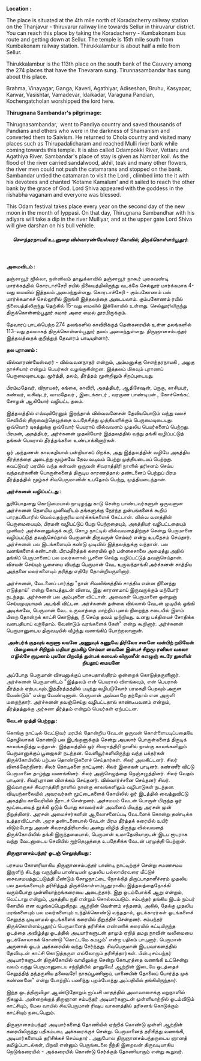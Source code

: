 
<br>
<strong>Location :</strong>

The place is situated at the 4th mile north of Koradacherry railway station on the Thanjavur - thiruvarur railway line towards Sellur in thiruvarur district. You can reach this place by taking the Koradacherry - Kumbakonam bus route and getting down at Sellur. The temple is 15th mile south from Kumbakonam railway station. Thirukkalambur is about half a mile from Sellur.

Thirukkalambur is the 113th place on the south bank of the Cauvery among the 274 places that have the Thevaram sung. Tirunnasambandar has sung about this place.

Brahma, Vinayagar, Ganga, Kaveri, Agathiyar, Adiseshan, Bruhu, Kasyapar, Kanvar, Vasishtar, Vamadevar, Idaikadar, Varaguna Pandian, Kochengatcholan worshipped the lord here.

<strong>Thirugnana Sambandar's pilgrimage:</strong>

Thirugnasambandar,&nbsp; went to Pandiya country and saved thousands of Pandians and others who were in the darkness of Shamanism and converted them to Saivism. He returned to Chola country and visited many places such as Thirupadalicharam and reached Mulli river bank while coming towards this temple. It is also called Odampokki River, Vettaru and Agathiya River. Sambandar's place of stay is given as Nambar koil. As the flood of the river carried sandalwood, akhil, teak and many other flowers, the river men could not push the catamarans and stopped on the bank. Sambandar untied the catamaran to visit the Lord , climbed into the it with his devotees and chanted 'Kotame Kamalum' and it sailed to reach the other bank by the grace of God. Lord Shiva appeared with the goddess in the rishabha vaganam and everyone was blessed.

This Odam festival takes place every year on the second day of the new moon in the month of Iyppasi. On that day, Thirugnana Sambandhar with his adiyars will take a dip in the river Mulliyar, and at the upper gate Lord Shiva will give darshan on his bull vehicle.

<h5 style="text-align: center;"><strong>சௌந்தரநாயகி உடனுறை வில்வாரண்யேஸ்வரர் கோவில், திருக்கொள்ளம்பூதூர்.</strong></h5>
<br>

<strong>அமைவிடம் :</strong>

தஞ்சாவூர் ஜில்லா, நன்னிலம் தாலுக்காவில் தஞ்சாவூர் நாகூர் புகைவண்டி மார்க்கத்தில் கொரடாச்சேரி ரயில் நிலையத்திலிருந்து வடக்கே செல்லூர் மார்க்கமாக 4-வது மைலில் இத்தலம் அமைந்துள்ளது. கொரடாச்சேரி - கும்பகோணம் பஸ் மார்க்கமாகச் செல்லூரில் இறங்கி இத்தலத்தை அடையலாம். கும்பகோணம் ரயில் நிலையத்திலிருந்து தெற்கில் 15-வது மைலில் இக்கோயில் உள்ளது. செல்லூரிலிருந்து திருக்கொள்ளம்பூதூர் சுமார் அரை மைல் தூரமிருக்கும்.

தேவாரப் பாடல்பெற்ற 274 தலங்களில் காவிரிக்குத் தென்கரையில் உள்ள தலங்களில் 113-வது தலமாகத் திருக்கொள்ளம்பூதூர் தலம் அமைந்துள்ளது. திருஞானசம்பந்தர் இத்தலத்தைக் குறித்துத் தேவாரம் பாடியுள்ளார்.

<strong>தல புராணம் :</strong>

வில்வாரண்யேஸ்வரர் - வில்வவனநாதர் என்றும், அம்மனுக்கு சௌந்தரநாயகி , அழகு நாச்சியார் என்றும் பெயர்கள் வழங்குகின்றன. இத்தலம் மிகவும் புராணப் பெருமையுடையது. மூர்த்தி, தலம், தீர்த்தம் மூன்றிலும் சிறப்புடையது.

பிரம்மதேவர், விநாயகர், கங்கை, காவிரி, அகத்தியர், ஆதிசேஷன், ப்ருகு, காசியபர், கண்வர், வசிஷ்டர், வாமதேவர் , இடைக்காடர் , வரகுண பாண்டியன் , கோச்செங்கட் சோழன் ஆகியோர் வழிபட்ட தலம்.

இத்தலத்தில் எவ்வுயிரேனும் இறந்தால் வில்வவனேசன் தேவியயொடும் வந்து வலச் செவியில் திருவைந்தெழுத்தை உபதேசித்து முத்தியளிக்கும் பெருமையுடையது. ஒவ்வொர் யுகத்துக்கு ஒவ்வோர் பெயராய் வில்வவனம் முதலிய பெயர்களைப் பெற்றது. பிரமன், அகத்தியர், அர்ச்சுனன் முதலியோர் இத்தலத்தில் வந்து தங்கி வழிப்பட்டுத் தங்கள் பெயரால் தீர்த்தங்களை உண்டாக்கினார்கள்.

ஓர் அந்தணன் காலகதியால் பன்றியாகப் பிறக்க, அது இத்தலத்தின் வழியே அகத்திய தீர்த்தத்தை அடைந்து மூழ்கவே தேவ வடிவம் பெற்று முத்தியடையப் பெற்றது. கவட்டுவர் மரபில் வந்த கள்வன் ஒருவன் சிவராத்திரி நாளில் தரிசனம் செய்ய வந்தவர்களின் பொருள்களைத் திருடிய காரணத்தால் தண்டனைப் பெற்றுப் பிரம தீர்த்தத்தில் மூழ்கச் சிவபெருமானின் உபதேசம் பெற்று, முத்தியடைந்தான்.

<strong>அர்ச்சுனன் வழிப்பட்டது :</strong>

துரியோதனது கொடுமையால் நாடிழந்து காடு சென்ற பாண்டவர்களுள் ஒருவனான அர்ச்சுனன் தௌமிய முனிவரிடம் தங்களுக்கு நேர்ந்த துன்பங்களைக் கூறிப் பாரதப்போரில் வெல்வதற்குரிய மார்க்கங்களைக் கேட்டான். வில்வ வனத்தின் பெருமையையும், பிரமன் வழிபட்டுப் பேறு பெற்றதையும், அகத்தியர் வழிபட்டதையும் முனிவர் அர்ச்சுனனுக்குக் கூறி, சோழ நாட்டில் வில்வவனத்திற்குச் சென்று பெருமானை வழிப்பட்டுத் தவஞ்செய்தால் பெருமான் திருவருள் செய்வர் என்று உபதேசம் செய்தார். அர்ச்சுனன் பல இடங்களையும் கண்டு முடிவில் இத்தலத்துக்கு வந்தான். பல வனங்களைக் கண்டான். பிரமதீர்த்தக் கரையில் ஓர் பன்னகசாலை அமைத்து அதில் தங்கிப் பெருமானைப் பல மலர்களால் பூசனை செய்து வழிப்பட்டுத் தவஞ்செய்தான். விசயன் செய்யும் பூசையை வியந்து பெருமான் வேட உருவந்தாங்கி அர்ச்சுனன் சாத்திய அத்தனை மலர்களையும் தரித்து எதிரே தோன்றியருளினார்.

அர்ச்சுனன், வேடனைப் பார்த்து "நான் சிவலிங்கத்தில் சாத்திய என்ன நினைந்து எடுத்தாய்" என்று கோபத்துடன் வினவ, இது காரணமாய் இருவருக்கும் மற்போர் நடந்தது. அர்ச்சுனன் பல அம்புகளை விட்டான். அவைகள் பெருமானை ஒன்றுஞ் செய்யமுடியாமல் அடங்கி விட்டன. அர்ச்சுனன் தன்கை வில்லால் வேடன் முடியில் ஓங்கி அடிக்கவே, பெருமான் வேட உருவாத்தை மாற்றிப் புனல் நிறைந்த சடையில் இளம் பிறை தோன்றக் காட்சி கொடுத்து, நீ செய்த தவம் முற்றியது. உனது பக்தியைச் சோதிக்க வனபதியாய் வந்தோம். வேண்டும் வரங்களைக் கேள்" என்று கூறினார். அர்ச்சுனன் பெருமானுடைய திருவடியில் வீழ்ந்து வணங்கிப் போற்றலானான்.
<p style="text-align: center;"><strong>அன்பர்க் குதவுங் கருணா லயனே</strong>
<strong>அணுவுக் கணுவே திரிலோ சனனே</strong>
<strong>வன்பிற் றமியேன் பிழையைச் சிறிதும்</strong>
<strong>மதியா துமகிழ் செய்வா னவனே</strong>
<strong>இன்பச் சிறுமூ ரனிலா வகலா</strong>
<strong>எழில்சே ருமுகாம் புயனே பிறவித்</strong>
<strong>துன்பக் கனவல் லிருணீன் கஎழுஞ்</strong>
<strong>சுடரே துகளின் றியதூய் மையனே</strong></p>
அப்போது பெருமான் விசயனுக்குப் பாசுபதாஸ்திரம் ஒன்றைக் கொடுத்தருளினார். அர்ச்சுனன் பெருமானிடம் "இத்தலம் என் பெயரால் விளங்கவும், என் பெயரால் தீர்த்தம் ஏற்படவும்,இத்தீர்த்தத்தில் படிந்து வழிபடுவோர் பரமகதி பெறவும் அருள வேண்டும்" என்று வேண்டினான். பெருமான் அவ்வாறே தந்தோம் என அருளி மறைந்தார். அர்ச்சுனன் தவஞ்செய்து வழிபட்டதால் காண்டீபவனம் என்றும், தீர்த்தத்துக்கு அர்சுண தீர்த்தம் என்றும் பெயர்கள் ஏற்பட்டன.

<strong>வேடன் முத்தி பெற்றது :</strong>

கொங்கு நாட்டில் வேட்டுவர் மரபில் தோன்றிய வேடன் ஒருவன் கொள்ளையடிப்பதையே தொழிலாகக் கொண்டு பல இடங்குளுக்கும் சென்று அயலார் பொருள்களைத் திருடிக் காலங்கழித்து வந்தான். இத்தலத்தில் ஓர் சிவராத்திரி நாளில் நான்கு காலங்களிலும் பெருமானுக்குப் பூஜைகள் நடந்தன. வெளியூர்களிலிருந்து வந்த பக்தர்கள் திருக்கோயிலில் பற்பல தொண்டுகளைச் செய்தார்கள். சிலர் அலகிட்டனர். சிலர் விளக்கேற்றினர். சிலர் கொடிகளை நாட்டினர். சிலர் இசைகள் பாடினர். கண்ணீர் விட்டு பெருமானை தாழ்ந்து வணங்கினர். சிலர் அஞ்செழுத்தை நெஞ்சழுத்தினர். சிலர் வேதம் பாடினர். சிவர்புராண விளக்கம் செய்தனர். வில்வார்ச்சனை செய்தனர் சிலர். இவ்வாறாகச் சிவராத்திரி நாளில் நான்கு காலங்களிலும் வழிபாடுகள் நடந்தன. விடியற்காலையில் அவரவர்கள் மூட்டைகளைக் கோயிலில் ஓர் இடத்தில் வைத்துவிட்டு அகத்திய காவேரியில் நீராடச் சென்றனர். அச்சமயம் வேடன் பொருள் மிகுந்த ஓர் மூட்டையைத் தூக்கி ஓடும் போது காவலர்கள் அவனைப் பிடித்து அரசன் முன் நிறுத்தினர். அரசன் அமைச்சர்களின் ஆலோசனைப்படி வேடனைக் கொன்று தண்டிக்க உத்தரவிட்டான். அரச தண்டனையால் வேடன் பிரம தீர்த்தக் கரையில் உயிர் விடும்போது அவன் சிவராத்திரியாகிய அன்று விழித் திருந்து வில்வவனத் திருக்கோயிலில் தங்கி இருந்தமையால், பெருமான் உமாதேவியாருடன் இடப ரூடராக வந்து வேடனுடைய செவியில் ஐந்தெழுத்தை உபதேசிக்க வேடன் பரமுத்தி பெற்றான்.

<strong>திருஞானசம்பந்தர் ஓடஞ் செலுத்தியது :</strong>

பரசமய கோளரியாகிய திருஞானசம்பந்தர் பாண்டி நாட்டிற்குச் சென்று சமணசமய இருளிற் கிடந்து வருந்திய பாண்டியன் முதலிய பல்லாயிரவரை மீட்டுச் சைவசமயத்துட்படுத்தி மீண்டும் சோழநாட்டை நோக்கித் திருப்பாதாளீச்சரம் முதலிய பல தலங்களையும் தரிசித்துத் திருக்கொள்ளம்பூதூராகிய இத்தலத்தைநோக்கி வரும்போது முள்ளியாற்றங்கரையை அடைந்தார். இது ஒடம்போக்கி ஆறு என்றும், வெட்டாறு என்றும், அகத்திய நதி என்றும் சொல்லப்படும். சம்பந்தர் தங்கிய இடம் நம்பர் கோயில் என வழங்கப்பெறுகிறது. ஆற்றின் வெள்ளம் சந்தனம், அகில், தேக்கு முதலிய மரங்களையும் பல மலர்களையும் உந்திக்கொண்டு வந்ததால், ஓடக்காரர்கள் ஓடங்களைச் செலுத்த முடியாமல் ஓடங்களைக் கரையில் நிறுத்திச் சென்றனர். சம்பந்தர் திருக்கொள்ளம்பூதூர்ப் பெருமானைத் தரிசிக்க எண்ணிக் கரையில் கட்டியிருந்த ஓடத்தை அவிழ்த்து ஓடத்தில் அடியார்களுடன் தாமும் ஏறித் தமது நாவின் வலிமையை ஒடக்கோலாகக் கொண்டு 'கொட்டமே கமழும்' என்ற பதிகம் பாடினார். பெருமான் அருளால் ஓடம் அக்கரையில் வந்து சேர்ந்தது. சிவபெருமான் இடபவாகனத்தில் தேவியுடன் காட்சி கொடுத்தருள எல்லோரும் தரிசித்தார்கள். பின்பு சம்பந்தர் அடியார்களுடன் திருக்கோயில் வாயிலுக்கு சென்று கோபுரத்தை வணங்கி உட்சென்று வலம் வந்து பெருமானுடைய சந்நிதியில் தானுவே! ஆற்றின் இடையே ஓடத்தைச் செலுத்தித் தந்தருளிய தலைவரே! நாகப்பூணினாய், யானையின் தோலைப் போர்த்த முக் கண்ணனே" என்று போற்றிப் பணிந்து புறம்போந்து அப்பதியில் தங்கியிருந்தார்.

இந்த ஒடத்திருவிழா ஆண்டுதோறும் ஐப்பசி மாதத்தில் அமாவாசைக்கு மறுநாளில் நிகழும். அன்றைக்குத் திருஞான சம்பந்தர் அடியார்களுடன் முள்ளியாற்றில் ஒடம்விடும் காட்சியும், மேல வாயில் சிவபெருமான் ரிஷப வாகனத்தில் தரிசனங் கொடுக்கும் காட்சியும் நடைபெறும்.

திருஞானசம்பந்தர் அடியார்களைத் தோணியில் ஏற்றிக் கொண்டு முள்ளி ஆற்றின் கரையிலிருந்து பதிகம்பாடி அக்கரைக்குச் சென்று. பெருமானைத் தரிசித்து வணங்கி, அடியார்களையும் தரிசிக்கச் செய்யதார் . அதுபோல திருஞானசம்பந்தருடைய ஞானத் தமிழ்ப்பாடல்கள், பிறவி என்னும் பெருங்கடலை நீந்தி இறைவன் திருவடியாகிய நெடுங்கரையில் - அக்கரையில் கொண்டு சேர்க்கும் தோணியாகும் என்று கூறுவர்.